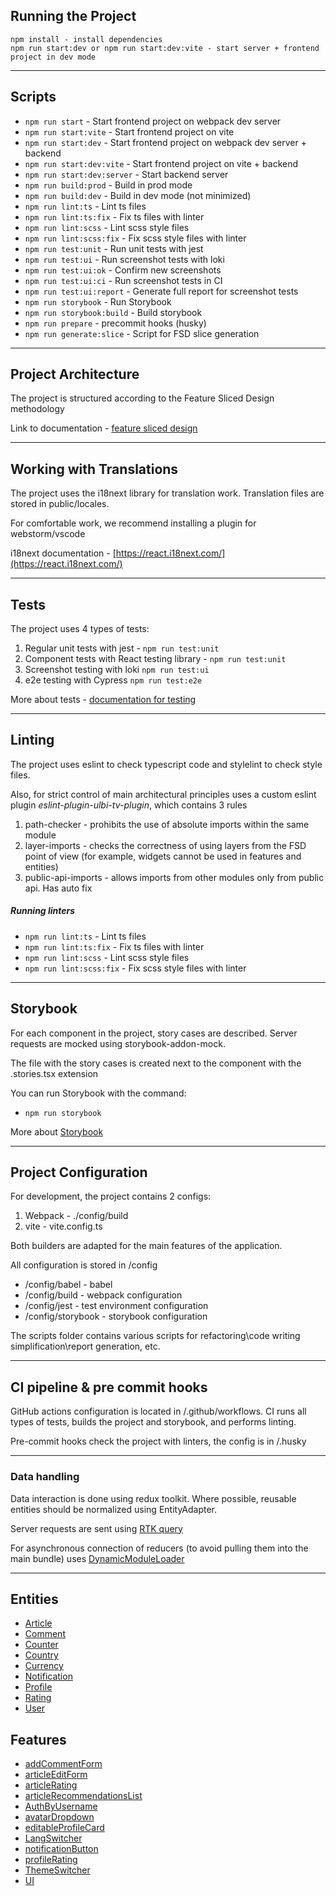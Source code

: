 ## Running the Project

```
npm install - install dependencies
npm run start:dev or npm run start:dev:vite - start server + frontend project in dev mode
```

---

## Scripts

- `npm run start` - Start frontend project on webpack dev server
- `npm run start:vite` - Start frontend project on vite
- `npm run start:dev` - Start frontend project on webpack dev server + backend
- `npm run start:dev:vite` - Start frontend project on vite + backend
- `npm run start:dev:server` - Start backend server
- `npm run build:prod` - Build in prod mode
- `npm run build:dev` - Build in dev mode (not minimized)
- `npm run lint:ts` - Lint ts files
- `npm run lint:ts:fix` - Fix ts files with linter
- `npm run lint:scss` - Lint scss style files
- `npm run lint:scss:fix` - Fix scss style files with linter
- `npm run test:unit` - Run unit tests with jest
- `npm run test:ui` - Run screenshot tests with loki
- `npm run test:ui:ok` - Confirm new screenshots
- `npm run test:ui:ci` - Run screenshot tests in CI
- `npm run test:ui:report` - Generate full report for screenshot tests
- `npm run storybook` - Run Storybook
- `npm run storybook:build` - Build storybook
- `npm run prepare` - precommit hooks (husky)
- `npm run generate:slice` - Script for FSD slice generation

---

## Project Architecture

The project is structured according to the Feature Sliced Design methodology

Link to documentation - [feature sliced design](https://feature-sliced.design/docs/get-started/tutorial)

---

## Working with Translations

The project uses the i18next library for translation work.
Translation files are stored in public/locales.

For comfortable work, we recommend installing a plugin for webstorm/vscode

i18next documentation - [https://react.i18next.com/](https://react.i18next.com/)

---

## Tests

The project uses 4 types of tests:

1. Regular unit tests with jest - `npm run test:unit`
2. Component tests with React testing library - `npm run test:unit`
3. Screenshot testing with loki `npm run test:ui`
4. e2e testing with Cypress `npm run test:e2e`

More about tests - [documentation for testing](/docs/tests.md)

---

## Linting

The project uses eslint to check typescript code and stylelint to check style files.

Also, for strict control of main architectural principles
uses a custom eslint plugin _eslint-plugin-ulbi-tv-plugin_,
which contains 3 rules

1. path-checker - prohibits the use of absolute imports within the same module
2. layer-imports - checks the correctness of using layers from the FSD point of view
   (for example, widgets cannot be used in features and entities)
3. public-api-imports - allows imports from other modules only from public api. Has auto fix

##### Running linters

- `npm run lint:ts` - Lint ts files
- `npm run lint:ts:fix` - Fix ts files with linter
- `npm run lint:scss` - Lint scss style files
- `npm run lint:scss:fix` - Fix scss style files with linter

---

## Storybook

For each component in the project, story cases are described. Server requests are mocked using storybook-addon-mock.

The file with the story cases is created next to the component with the .stories.tsx extension

You can run Storybook with the command:

- `npm run storybook`

More about [Storybook](/docs/storybook.md)

---

## Project Configuration

For development, the project contains 2 configs:

1. Webpack - ./config/build
2. vite - vite.config.ts

Both builders are adapted for the main features of the application.

All configuration is stored in /config

- /config/babel - babel
- /config/build - webpack configuration
- /config/jest - test environment configuration
- /config/storybook - storybook configuration

The scripts folder contains various scripts for refactoring\code writing simplification\report generation, etc.

---

## CI pipeline & pre commit hooks

GitHub actions configuration is located in /.github/workflows.
CI runs all types of tests, builds the project and storybook, and performs linting.

Pre-commit hooks check the project with linters, the config is in /.husky

---

### Data handling

Data interaction is done using redux toolkit.
Where possible, reusable entities should be normalized using EntityAdapter.

Server requests are sent using [RTK query](/src/shared/api/rtkApi.ts)

For asynchronous connection of reducers (to avoid pulling them into the main bundle) uses
[DynamicModuleLoader](/src/shared/lib/components/DynamicModuleLoader/DynamicModuleLoader.tsx)

---

## Entities

- [Article](/src/entities/Article/README.md)
- [Comment](/src/entities/Comment/README.md)
- [Counter](/src/entities/Counter/README.md)
- [Country](/src/entities/Country/README.md)
- [Currency](/src/entities/Currency/README.md)
- [Notification](/src/entities/Notification/README.md)
- [Profile](/src/entities/Profile/README.md)
- [Rating](/src/entities/Rating/README.md)
- [User](/src/entities/User/README.md)

## Features

- [addCommentForm](/src/features/addCommentForm/README.md)
- [articleEditForm](/src/features/articleEditForm/README.md)
- [articleRating](/src/features/articleRating/README.md)
- [articleRecommendationsList](/src/features/articleRecommendationsList/README.md)
- [AuthByUsername](/src/features/AuthByUsername/README.md)
- [avatarDropdown](/src/features/avatarDropdown/README.md)
- [editableProfileCard](/src/features/editableProfileCard/README.md)
- [LangSwitcher](/src/features/LangSwitcher/README.md)
- [notificationButton](/src/features/notificationButton/README.md)
- [profileRating](/src/features/profileRating/README.md)
- [ThemeSwitcher](/src/features/ThemeSwitcher/README.md)
- [UI](/src/features/UI/README.md)
